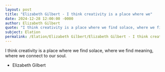 ```yaml
---
layout: post
title: "Elizabeth Gilbert - I think creativity is a place where we"
date: 2024-12-28 12:00:00 -0000
author: Elizabeth Gilbert
quote: "I think creativity is a place where we find solace, where we find meaning, where we connect to our soul."
subject: Elation
permalink: /Elation/Elizabeth Gilbert/Elizabeth Gilbert - I think creativity is a place where we
---
```


I think creativity is a place where we find solace, where we find meaning, where we connect to our soul.

- Elizabeth Gilbert
